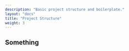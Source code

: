 ```yaml
---
description: "Basic project structure and boilerplate."
layout: "docs"
title: "Project Structure"
weight: 3
---
```


## Something
